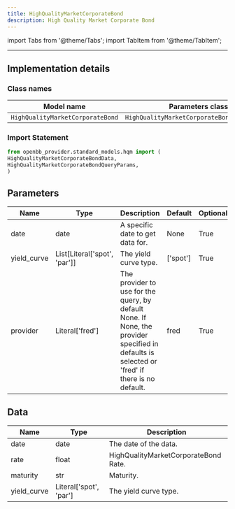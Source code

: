 ```yaml
---
title: HighQualityMarketCorporateBond
description: High Quality Market Corporate Bond
---
```


<!-- markdownlint-disable MD012 MD031 MD033 -->

import Tabs from '@theme/Tabs';
import TabItem from '@theme/TabItem';

---

## Implementation details

### Class names

| Model name | Parameters class | Data class |
| ---------- | ---------------- | ---------- |
| `HighQualityMarketCorporateBond` | `HighQualityMarketCorporateBondQueryParams` | `HighQualityMarketCorporateBondData` |

### Import Statement

```python
from openbb_provider.standard_models.hqm import (
HighQualityMarketCorporateBondData,
HighQualityMarketCorporateBondQueryParams,
)
```

## Parameters

<Tabs>
<TabItem value="standard" label="Standard">

| Name | Type | Description | Default | Optional |
| ---- | ---- | ----------- | ------- | -------- |
| date | date | A specific date to get data for. | None | True |
| yield_curve | List[Literal['spot', 'par']] | The yield curve type. | ['spot'] | True |
| provider | Literal['fred'] | The provider to use for the query, by default None. If None, the provider specified in defaults is selected or 'fred' if there is no default. | fred | True |
</TabItem>

</Tabs>

## Data

<Tabs>
<TabItem value="standard" label="Standard">

| Name | Type | Description |
| ---- | ---- | ----------- |
| date | date | The date of the data. |
| rate | float | HighQualityMarketCorporateBond Rate. |
| maturity | str | Maturity. |
| yield_curve | Literal['spot', 'par'] | The yield curve type. |
</TabItem>

</Tabs>

